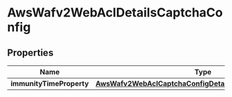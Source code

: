 

# AwsWafv2WebAclDetailsCaptchaConfig


## Properties

| Name | Type | Description | Notes |
|------------ | ------------- | ------------- | -------------|
|**immunityTimeProperty** | [**AwsWafv2WebAclCaptchaConfigDetailsImmunityTimeProperty**](AwsWafv2WebAclCaptchaConfigDetailsImmunityTimeProperty.md) |  |  [optional] |



